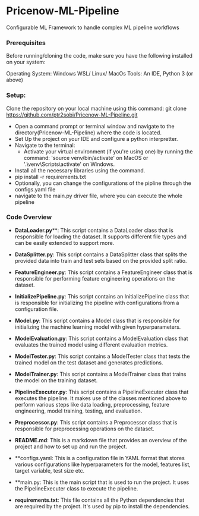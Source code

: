 # Pricenow-ML-Pipeline
Configurable ML Framework to handle complex ML pipeline workflows


### Prerequisites
Before running/cloning the code, make sure you have the following installed on your system:

Operating System: Windows WSL/ Linux/ MacOs
Tools: An IDE, Python 3 (or above)

### Setup:

Clone the repository on your local machine using this command:
git clone https://github.com/ptr2sobi/Pricenow-ML-Pipeline.git
 - Open a command prompt or terminal window and navigate to the directory(Pricenow-ML-Pipeline) where the code is located.
 - Set Up the project on your IDE and configure a python interpretter.
 - Navigate to the terminal:
    - Activate your virtual environment (if you're using one) by running the command: 'source venv/bin/activate' on MacOS or '.\venv\Scripts\activate' on Windows.
 - Install all the necessary libraries using the command.
 - pip install -r requirements.txt
 - Optionally, you can change the configurations of the pipline through the configs.yaml file
 - navigate to the main.py driver file, where you can execute the whole pipeline 
  


### Code Overview

  - **DataLoader.py****: This script contains a DataLoader class that is responsible for loading the dataset. It supports different file types and can be easily extended to support more.

  - **DataSplitter.py**: This script contains a DataSplitter class that splits the provided data into train and test sets based on the provided split ratio.

  - **FeatureEngineer.py**: This script contains a FeatureEngineer class that is responsible for performing feature engineering operations on the dataset.

  - **InitializePipeline.py**: This script contains an InitializePipeline class that is responsible for initializing the pipeline with configurations from a configuration file.

  - **Model.py**: This script contains a Model class that is responsible for initializing the machine learning model with given hyperparameters.

  - **ModelEvaluation.py**: This script contains a ModelEvaluation class that evaluates the trained model using different evaluation metrics.

  - **ModelTester.py**: This script contains a ModelTester class that tests the trained model on the test dataset and generates predictions.

  - **ModelTrainer.py**: This script contains a ModelTrainer class that trains the model on the training dataset.

  - **PipelineExecuter.py**: This script contains a PipelineExecuter class that executes the pipeline. It makes use of the classes mentioned above to perform various steps like data loading, preprocessing, feature engineering, model training, testing, and evaluation.

  - **Preprocessor.py**: This script contains a Preprocessor class that is responsible for preprocessing operations on the dataset.

  - **README.md**: This is a markdown file that provides an overview of the project and how to set up and run the project.

  - **configs.yaml: This is a configuration file in YAML format that stores various configurations like hyperparameters for the model, features list, target variable, test size etc.

  - **main.py: This is the main script that is used to run the project. It uses the PipelineExecuter class to execute the pipeline.

  - **requirements.txt**: This file contains all the Python dependencies that are required by the project. It's used by pip to install the dependencies.
